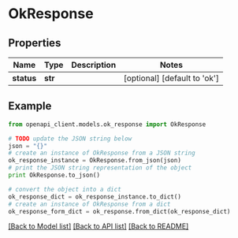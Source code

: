 # OkResponse


## Properties
Name | Type | Description | Notes
------------ | ------------- | ------------- | -------------
**status** | **str** |  | [optional] [default to 'ok']

## Example

```python
from openapi_client.models.ok_response import OkResponse

# TODO update the JSON string below
json = "{}"
# create an instance of OkResponse from a JSON string
ok_response_instance = OkResponse.from_json(json)
# print the JSON string representation of the object
print OkResponse.to_json()

# convert the object into a dict
ok_response_dict = ok_response_instance.to_dict()
# create an instance of OkResponse from a dict
ok_response_form_dict = ok_response.from_dict(ok_response_dict)
```
[[Back to Model list]](../README.md#documentation-for-models) [[Back to API list]](../README.md#documentation-for-api-endpoints) [[Back to README]](../README.md)


